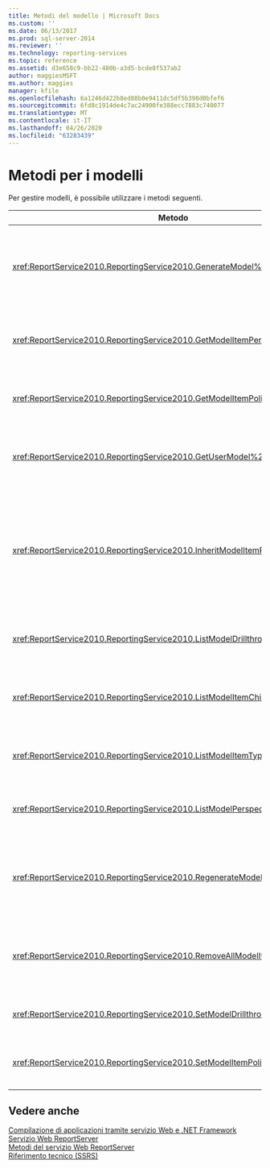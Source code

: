 ```yaml
---
title: Metodi del modello | Microsoft Docs
ms.custom: ''
ms.date: 06/13/2017
ms.prod: sql-server-2014
ms.reviewer: ''
ms.technology: reporting-services
ms.topic: reference
ms.assetid: d3e658c9-bb22-480b-a3d5-bcde8f537ab2
author: maggiesMSFT
ms.author: maggies
manager: kfile
ms.openlocfilehash: 6a1246d422b8ed88b0e9411dc5df5b398d0bfef6
ms.sourcegitcommit: 6fd8c1914de4c7ac24900fe388ecc7883c740077
ms.translationtype: MT
ms.contentlocale: it-IT
ms.lasthandoff: 04/26/2020
ms.locfileid: "63283439"
---
```

# <a name="model-methods"></a>Metodi per i modelli
  Per gestire modelli, è possibile utilizzare i metodi seguenti.  
  
|Metodo|Azione|  
|------------|------------|  
|<xref:ReportService2010.ReportingService2010.GenerateModel%2A>|Viene generato un modello predefinito basato su un'origine dati condivisa.|  
|<xref:ReportService2010.ReportingService2010.GetModelItemPermissions%2A>|Recupera le autorizzazioni dell'utente associate all'elemento del modello.|  
|<xref:ReportService2010.ReportingService2010.GetModelItemPolicies%2A>|Recupera i criteri associati a un elemento del modello.|  
|<xref:ReportService2010.ReportingService2010.GetUserModel%2A>|Restituisce il pezzo semantico di un modello per l'utente corrente.|  
|<xref:ReportService2010.ReportingService2010.InheritModelItemParentSecurity%2A>|Elimina i criteri associati a un elemento del modello e determina l'ereditarietà dei criteri del padre da parte dell'elemento del modello.|  
|<xref:ReportService2010.ReportingService2010.ListModelDrillthroughReports%2A>|Elenca report drill-through associati a un'entità in un modello.|  
|<xref:ReportService2010.ReportingService2010.ListModelItemChildren%2A>|Restituisce un array di elementi figlio dell'elemento del modello.|  
|<xref:ReportService2010.ReportingService2010.ListModelItemTypes%2A>|Restituisce un elenco di tipi di elementi del modello.|  
|<xref:ReportService2010.ReportingService2010.ListModelPerspectives%2A>|Elenca modelli e prospettive disponibili all'utente.|  
|<xref:ReportService2010.ReportingService2010.RegenerateModel%2A>|Aggiorna un modello esistente basato sulle modifiche allo schema dell'origine dati.|  
|<xref:ReportService2010.ReportingService2010.RemoveAllModelItemPolicies%2A>|Elimina tutti i criteri associati agli elementi del modello nel modello specificato.|  
|<xref:ReportService2010.ReportingService2010.SetModelDrillthroughReports%2A>|Associa un set di report drill-through a un modello.|  
|<xref:ReportService2010.ReportingService2010.SetModelItemPolicies%2A>|Imposta i criteri di sicurezza su un elemento del modello.|  
  
## <a name="see-also"></a>Vedere anche  
 [Compilazione di applicazioni tramite servizio Web e .NET Framework](../net-framework/building-applications-using-the-web-service-and-the-net-framework.md)   
 [Servizio Web ReportServer](../report-server-web-service.md)   
 [Metodi del servizio Web ReportServer](report-server-web-service-methods.md)   
 [Riferimento tecnico &#40;SSRS&#41;](../../technical-reference-ssrs.md)  
  
  
